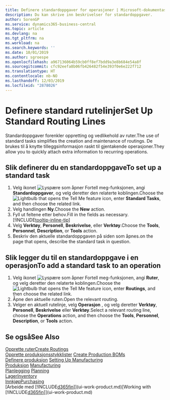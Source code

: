 ```yaml
---
title: Definere standardoppgaver for operasjoner | Microsoft-dokumentasjon
description: Du kan skrive inn beskrivelser for standardoppgaver.
author: SorenGP
ms.service: dynamics365-business-central
ms.topic: article
ms.devlang: na
ms.tgt_pltfrm: na
ms.workload: na
ms.search.keywords: ''
ms.date: 10/01/2019
ms.author: sgroespe
ms.openlocfilehash: a967136064b59cb0ff8ef7bdd9a3e8b684e54a8f
ms.sourcegitcommit: cfc92eefa8b06fb426482f54e393f0e6e222f712
ms.translationtype: HT
ms.contentlocale: nb-NO
ms.lasthandoff: 12/03/2019
ms.locfileid: "2878026"
---
```

# <a name="set-up-standard-routing-lines"></a><span data-ttu-id="27e4f-103">Definere standard rutelinjer</span><span class="sxs-lookup"><span data-stu-id="27e4f-103">Set Up Standard Routing Lines</span></span>
<span data-ttu-id="27e4f-104">Standardoppgaver forenkler oppretting og vedlikehold av ruter.</span><span class="sxs-lookup"><span data-stu-id="27e4f-104">The use of standard tasks simplifies the creation and maintenance of routings.</span></span> <span data-ttu-id="27e4f-105">De brukes til å knytte tilleggsinformasjon raskt til gjentakende operasjoner.</span><span class="sxs-lookup"><span data-stu-id="27e4f-105">They allow you to quickly attach extra information to recurring operations.</span></span>

## <a name="to-set-up-a-standard-task"></a><span data-ttu-id="27e4f-106">Slik definerer du en standardoppgave</span><span class="sxs-lookup"><span data-stu-id="27e4f-106">To set up a standard task</span></span>
1. <span data-ttu-id="27e4f-107">Velg ikonet ![Lyspære som åpner Fortell meg-funksjonen](media/ui-search/search_small.png "Fortell hva du vil gjøre"), angi **Standardoppgaver**, og velg deretter den relaterte koblingen.</span><span class="sxs-lookup"><span data-stu-id="27e4f-107">Choose the ![Lightbulb that opens the Tell Me feature](media/ui-search/search_small.png "Tell me what you want to do") icon, enter **Standard Tasks**, and then choose the related link.</span></span>
2. <span data-ttu-id="27e4f-108">Velg handlingen **Ny**.</span><span class="sxs-lookup"><span data-stu-id="27e4f-108">Choose the **New** action.</span></span>
3. <span data-ttu-id="27e4f-109">Fyll ut feltene etter behov.</span><span class="sxs-lookup"><span data-stu-id="27e4f-109">Fill in the fields as necessary.</span></span> [!INCLUDE[tooltip-inline-tip](includes/tooltip-inline-tip_md.md)]
4. <span data-ttu-id="27e4f-110">Velg **Verktøy**, **Personell**, **Beskrivelse**, eller **Verktøy**.</span><span class="sxs-lookup"><span data-stu-id="27e4f-110">Choose the **Tools**, **Personnel**, **Description**, or **Tools** action.</span></span>
5. <span data-ttu-id="27e4f-111">Beskriv den aktuelle standardoppgaven på siden som åpnes.</span><span class="sxs-lookup"><span data-stu-id="27e4f-111">on the page that opens, describe the standard task in question.</span></span>

## <a name="to-add-a-standard-task-to-an-operation"></a><span data-ttu-id="27e4f-112">Slik legger du til en standardoppgave i en operasjon</span><span class="sxs-lookup"><span data-stu-id="27e4f-112">To add a standard task to an operation</span></span>
1. <span data-ttu-id="27e4f-113">Velg ikonet ![Lyspære som åpner Fortell meg-funksjonen](media/ui-search/search_small.png "Fortell hva du vil gjøre"), angi **Ruter**, og velg deretter den relaterte koblingen.</span><span class="sxs-lookup"><span data-stu-id="27e4f-113">Choose the ![Lightbulb that opens the Tell Me feature](media/ui-search/search_small.png "Tell me what you want to do") icon, enter **Routings**, and then choose the related link.</span></span>
2. <span data-ttu-id="27e4f-114">Åpne den aktuelle ruten.</span><span class="sxs-lookup"><span data-stu-id="27e4f-114">Open the relevant routing.</span></span>
3. <span data-ttu-id="27e4f-115">Velger en aktuell rutelinje, velg **Operasjon** , og velg deretter **Verktøy**, **Personell**, **Beskrivelse** eller **Verktøy**.</span><span class="sxs-lookup"><span data-stu-id="27e4f-115">Select a relevant routing line, choose the **Operations** action, and then choose the **Tools**, **Personnel**, **Description**, or **Tools** action.</span></span>

## <a name="see-also"></a><span data-ttu-id="27e4f-116">Se også</span><span class="sxs-lookup"><span data-stu-id="27e4f-116">See Also</span></span>  
[<span data-ttu-id="27e4f-117">Opprette ruter</span><span class="sxs-lookup"><span data-stu-id="27e4f-117">Create Routings</span></span>](production-how-to-create-routings.md)  
<span data-ttu-id="27e4f-118">[Opprette produksjonsstykklister](production-how-to-create-production-boms.md)   </span><span class="sxs-lookup"><span data-stu-id="27e4f-118">[Create Production BOMs](production-how-to-create-production-boms.md)   </span></span>  
<span data-ttu-id="27e4f-119">[Definere produksjon](production-configure-production-processes.md) </span><span class="sxs-lookup"><span data-stu-id="27e4f-119">[Setting Up Manufacturing](production-configure-production-processes.md) </span></span>  
<span data-ttu-id="27e4f-120">[Produksjon](production-manage-manufacturing.md)  </span><span class="sxs-lookup"><span data-stu-id="27e4f-120">[Manufacturing](production-manage-manufacturing.md)  </span></span>  
<span data-ttu-id="27e4f-121">[Planlegging](production-planning.md) </span><span class="sxs-lookup"><span data-stu-id="27e4f-121">[Planning](production-planning.md) </span></span>  
[<span data-ttu-id="27e4f-122">Lager</span><span class="sxs-lookup"><span data-stu-id="27e4f-122">Inventory</span></span>](inventory-manage-inventory.md)  
[<span data-ttu-id="27e4f-123">Innkjøp</span><span class="sxs-lookup"><span data-stu-id="27e4f-123">Purchasing</span></span>](purchasing-manage-purchasing.md)  
<span data-ttu-id="27e4f-124">[Arbeide med [!INCLUDE[d365fin](includes/d365fin_md.md)]](ui-work-product.md)</span><span class="sxs-lookup"><span data-stu-id="27e4f-124">[Working with [!INCLUDE[d365fin](includes/d365fin_md.md)]](ui-work-product.md)</span></span>  
